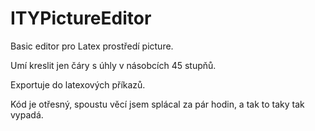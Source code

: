 # ITYPictureEditor
Basic editor pro Latex prostředí picture.

Umí kreslit jen čáry s úhly v násobcích 45 stupňů.

Exportuje do latexových příkazů.

Kód je otřesný, spoustu věcí jsem splácal za pár hodin, a tak to taky tak vypadá. 
